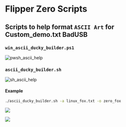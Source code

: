 # Flipper Zero Scripts

## Scripts to help format `ASCII Art` for Custom_demo.txt BadUSB

### `win_ascii_ducky_builder.ps1`

![pwsh_ascii_help](https://i.imgur.com/ckCy20Y.jpg)

### `ascii_ducky_builder.sh`

![sh_ascii_help](https://i.imgur.com/U19tbTi.jpg)

#### Example

```bash
./ascii_ducky_builder.sh -a linux_fox.txt -o zero_fox
```

![](https://i.imgur.com/4nYdZVd.jpg)

![](https://i.imgur.com/EESBlDQ.jpg)


